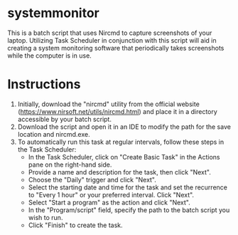 # systemmonitor
This is a batch script that uses Nircmd to capture screenshots of your laptop. Utilizing Task Scheduler in conjunction with this script will aid in creating a system monitoring software that periodically takes screenshots while the computer is in use.

# Instructions
1. Initially, download the "nircmd" utility from the official website (https://www.nirsoft.net/utils/nircmd.html) and place it in a          directory accessible by your batch script.
2. Download the script and open it in an IDE to modify the path for the save location and nircmd.exe.
3. To automatically run this task at regular intervals, follow these steps in the Task Scheduler:
      - In the Task Scheduler, click on "Create Basic Task" in the Actions pane on the right-hand side.
      - Provide a name and description for the task, then click "Next".
      - Choose the "Daily" trigger and click "Next".
      - Select the starting date and time for the task and set the recurrence to "Every 1 hour" or your preferred interval. Click        "Next".
      - Select "Start a program" as the action and click "Next".
      - In the "Program/script" field, specify the path to the batch script you wish to run.
      - Click "Finish" to create the task.
